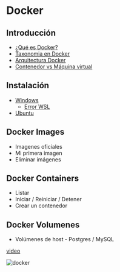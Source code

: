 # Docker

## Introducción
 * [¿Qué es Docker?](https://docs.docker.com/get-docker)
 * [Taxonomia en Docker](https://github.com/calles/GII_TIC/assets/22343642/7b7f504a-7468-44a9-85e8-ee1bb4294025)
 * [Arquitectura Docker](https://github.com/calles/GII_TIC/assets/22343642/c1b499ea-32cf-4ddf-b7f2-1724ebcf4021)
 * [Contenedor vs Máquina virtual](https://github.com/calles/GII_TIC/assets/22343642/6bd6e134-e4ba-4274-8962-4f195d58048e)

## Instalación
 * [Windows](https://www.enmilocalfunciona.io/instalando-y-probando-docker-en-windows-10)
    * [Error WSL](https://learn.microsoft.com/es-es/windows/wsl/install-manual#step-4---download-the-linux-kernel-update-package)
 * [Ubuntu](https://www.digitalocean.com/community/tutorials/how-to-install-and-use-docker-on-ubuntu-20-04-es) 

## Docker Images
 * Imagenes oficiales
 * Mi primera imagen
 * Eliminar imágenes

## Docker Containers
 * Listar
 * Iniciar / Reiniciar / Detener
 * Crear un contenedor

## Docker Volumenes
 * Volúmenes de host - Postgres / MySQL

[video](https://youtu.be/d_eAmlUX8jE)

![docker](https://github.com/calles/GII_TIC/assets/22343642/41fde369-fa56-44fe-a807-b43d177e84d4)

